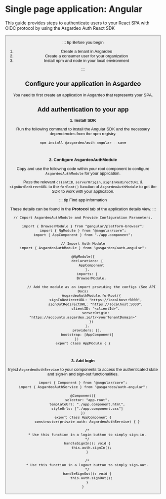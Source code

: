 # Single page application: Angular

This guide provides steps to authenticate users to your React SPA with OIDC protocol by using the Asgardeo Auth React
SDK

<Button buttonType='primary' buttonText='Try out the sample app' buttonPath='/quickstarts/qsg-spa-angular'/>

::: tip Before you begin

1. Create a tenant in Asgardeo
2. Create a consumer user for your organization
3. Install npm and node in your local environment

:::

## Configure your application in Asgardeo

You need to first create an application in Asgardeo that represents your SPA.

<CommonGuide guide='guides/fragments/configure-spa-in-asgardeo.md'/>

## Add authentication to your app

**1. Install SDK**

Run the following command to install the Angular SDK and the necessary dependencies from the npm registry.

```
npm install @asgardeo/auth-angular --save
```

<br>

**2. Configure AsgardeoAuthModule**

Copy and use the following code within your root component to configure `AsgardeoAuthModule` for your application.

Pass the relevant `clientID`, `serverOrigin`, `signInRedirectURL` & `signOutRedirectURL` to the `forRoot()` function
of `AsgardeoAuthModule` to get the SDK to work with your application.

::: tip Find app information

These details can be found in the **Protocol** tab of the application details view.
:::

```
// Import AsgardeoAuthModule and Provide Configuration Parameters.

import { BrowserModule } from "@angular/platform-browser";
import { NgModule } from "@angular/core";
import { AppComponent } from "./app.component";

// Import Auth Module
import { AsgardeoAuthModule } from "@asgardeo/auth-angular";

@NgModule({
    declarations: [
        AppComponent
    ],
    imports: [
        BrowserModule,

        // Add the module as an import providing the configs (See API Docs)
        AsgardeoAuthModule.forRoot({
            signInRedirectURL: "https://localhost:5000",
            signOutRedirectURL: "https://localhost:5000",
            clientID: "<clientId>",
            serverOrigin: "https://accounts.asgardeo.io/t/<yourTenantDomain>"
        })
    ],
    providers: [],
    bootstrap: [AppComponent]
})      
export class AppModule { }
```

<br>

**3. Add login**

Inject `AsgardeoAuthService` to your components to access the authenticated state and sign-in and sign-out
functionalities.

```
import { Component } from "@angular/core";
import { AsgardeoAuthService } from "@asgardeo/auth-angular";

@Component({
    selector: "app-root",
    templateUrl: "./app.component.html",
    styleUrls: ["./app.component.css"]
})
export class AppComponent {
    constructor(private auth: AsgardeoAuthService) { }

    /*
    * Use this function in a login button to simply sign-in.
    */
    handleSignIn(): void {
        this.auth.signIn();
    }

    /*
    * Use this function in a logout button to simply sign-out.
    */
    handleSignOut(): void {
        this.auth.signOut();
    }
}
```
